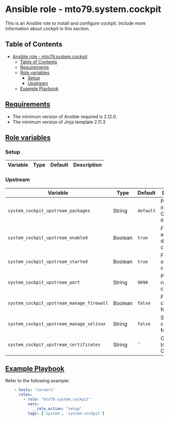 # Ansible role - mto79.system.cockpit

This is an Ansible role to install and configure cockpit.
Include more information about cockpit in this section.

## Table of Contents

- [Ansible role - mto79.system.cockpit](#ansible-role---mto79systemcockpit)
  - [Table of Contents](#table-of-contents)
  - [Requirements](#requirements)
  - [Role variables](#role-variables)
    - [Setup](#setup)
    - [Upstream](#upstream)
  - [Example Playbook](#example-playbook)

## [Requirements](#requirements)

- The minimum version of Ansible required is 2.12.0.
- The minimum version of Jinja template 2.11.3

## [Role variables](#role-variables)

### Setup

| Variable | Type | Default | Description |
| -------- | ---- | ------- | ----------- |

### Upstream

| Variable | Type | Default | Description |
| -------- | ---- | ------- | ----------- |
| `system_cockpit_upstream_packages` | String | `default` | Packages to install Cocokpit and it plugins.
| `system_cockpit_upstream_enabled` | Boolean | `true` | Flag to enable or disable cockpit.
| `system_cockpit_upstream_started` | Boolean | `true` | Flag to start or stop cockpit.
| `system_cockpit_upstream_port` | String | `9090` | Port user for running cockpit.
| `system_cockpit_upstream_manage_firewall` | Boolean | `false` | Firewall configuration for Cockpit.
| `system_cockpit_upstream_manage_selinux` | String | `false` | Seliunx configuration for Cockpit.
| `system_cockpit_upstream_certificates` | String | `` | Certificates to use for Cockpit.

## [Example Playbook](#example-playbook)

Refer to the following example:

```yaml
    - hosts: "servers"
      roles:
        - role: "mto79.system.cockpit"
          vars:
            __role_action: "setup"
          tags: ['system', 'system-cockpit']
```
